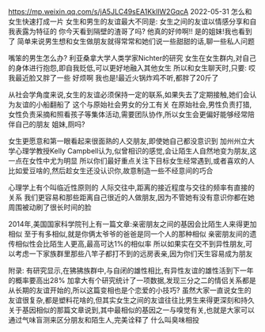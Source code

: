 
https://mp.weixin.qq.com/s/jA5JLC49sEA1KklIW2GqcA 2022-05-31
怎么和女生快速打成一片
女生和男生的友谊最大不同是:
女生之间的友谊以情感分享和自我表露为特征的
   你今天看到隔壁的渣哥了吗? 他真的好帅啊!!
   是的姐妹!我也看到了
简单来说男生想和女生做朋友就得常常和她们说一些甜甜的话,聊一些私人问题

嘴笨的男生怎么办?
利亚桑拿大学人类学家Nichter的研究  女生在女生群内,对自己的身体进行抱怨,即自我贬低,可以更好地融入其他女生
所以和女生聊天时,只要:
哎我最近脸又胖了一些  好烦啊  我也是!最近火锅炸鸡不听,都胖了20斤了

从社会学角度来说,女生的友谊必须保持一定的联系,如果失去了定期接触,她们会认为友谊的小船翻船了
这个与原始社会男女的分工有关
在原始社会,男性负责打猎,女性负责采摘和照看孩子等集体活动,需要团队协作,所以女生会更偏好能够经常陪伴自己的朋友
 姐妹,厕吗? 

女生更愿意和第一眼看起来很面熟的人交朋友,即使她自己都没意识到
加州州立大学心理学教授Kelly Campbell认为,似曾相识的感觉,会让陌生人自然地变为朋友,这一点在女性中尤为明显
所以你们最好重点关注下目标女生经常遇到,或者喜欢的人
比如爱豆啥的,然后趁女生还没认识你,故意制造一些不经意间的巧合


心理学上有个叫临近性原则的 人际交往中,距离的接近程度与交往的频率有直接的关系
我们更容易和那些距离自己很近的人做朋友,因为不管她有没有意识你都在她周围被动刷了很长时间的脸

2014年,美国国家科学院刊上有一篇文章:亲密朋友之间的基因会比陌生人来得更加相似
至于有多相似,就是你俩太爷爷的爸爸是同一个人的那种相似
亲密朋友间的遗传相似性会比陌生人更高,最高可达1%的相似率
所以如果实在交不到异性朋友,可以考虑一下家族群里那些八竿子都打不到的远房表亲,因为你们天生容易成为朋友

附录:
有研究显示,在狒狒族群中,与自闭的雄性相比,有异性友谊的雄性活到下一年的概率要高出28%
加拿大有个研究统计了一项数据,发现三分之二的情侣关系都是从长期的友谊开始的,所以这篇变相也是个恋爱的小技巧?
虽然大家一直说女生的友谊很复杂,都是塑料花啥的,但其实女生之间的友谊往往比男生来得更深刻和持久
关于基因相似的那篇文章说到,其中最相似的基因之一与嗅觉有关,也就是大家可以通过气味盲测来区分朋友和陌生人,完美诠释了
什么叫臭味相投
